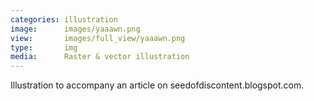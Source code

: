 ```yaml
---
categories: illustration
image:      images/yaaawn.png
view:       images/full_view/yaaawn.png
type:       img
media:      Raster & vector illustration
---
```

Illustration to accompany an article on seedofdiscontent.blogspot.com.
